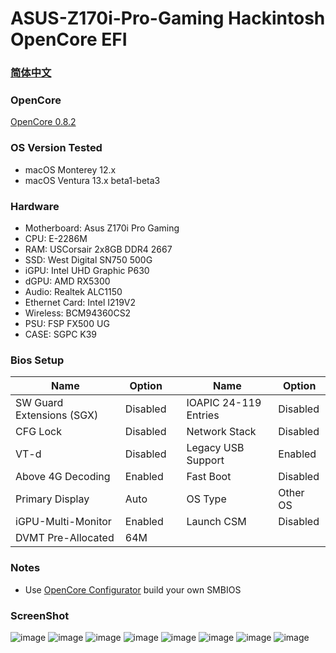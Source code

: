 # ASUS-Z170i-Pro-Gaming Hackintosh OpenCore EFI

### [简体中文](README.zh_CN.md)

### OpenCore

[OpenCore 0.8.2](https://github.com/acidanthera/OpenCorePkg)

### OS Version Tested

- macOS Monterey 12.x
- macOS Ventura  13.x beta1-beta3

### Hardware

- Motherboard: Asus Z170i Pro Gaming
- CPU: E-2286M
- RAM: USCorsair 2x8GB DDR4 2667
- SSD: West Digital SN750 500G
- iGPU: Intel UHD Graphic P630
- dGPU: AMD RX5300
- Audio: Realtek ALC1150
- Ethernet Card: Intel I219V2
- Wireless: BCM94360CS2
- PSU: FSP FX500 UG
- CASE: SGPC K39

### Bios Setup

| Name | Option |     | Name | Option |
| --- | --- | --- | --- | --- |
| SW Guard Extensions (SGX) | Disabled | | IOAPIC 24-119 Entries | Disabled |
| CFG Lock | Disabled | | Network Stack | Disabled |
| VT-d | Disabled | | Legacy USB Support| Enabled |
| Above 4G Decoding | Enabled | | Fast Boot | Disabled |
| Primary Display | Auto | | OS Type | Other OS |
| iGPU-Multi-Monitor | Enabled | | Launch CSM | Disabled |
| DVMT Pre-Allocated | 64M | | | | 


### Notes
 - Use [OpenCore Configurator](https://mackie100projects.altervista.org/opencore-configurator/) build your own SMBIOS
 
### ScreenShot 
![image](https://github.com/hackintosh-efi/ASUS-Z170i-Pro-Gaming-OpenCore/blob/main/ScreenShot/01.jpeg)
![image](https://github.com/hackintosh-efi/ASUS-Z170i-Pro-Gaming-OpenCore/blob/main/ScreenShot/02.jpeg)
![image](https://github.com/hackintosh-efi/ASUS-Z170i-Pro-Gaming-OpenCore/blob/main/ScreenShot/03.jpeg)
![image](https://github.com/hackintosh-efi/ASUS-Z170i-Pro-Gaming-OpenCore/blob/main/ScreenShot/04.jpeg)
![image](https://github.com/hackintosh-efi/ASUS-Z170i-Pro-Gaming-OpenCore/blob/main/ScreenShot/05.jpeg)
![image](https://github.com/hackintosh-efi/ASUS-Z170i-Pro-Gaming-OpenCore/blob/main/ScreenShot/06.jpeg)
![image](https://github.com/hackintosh-efi/ASUS-Z170i-Pro-Gaming-OpenCore/blob/main/ScreenShot/07.jpeg)
![image](https://github.com/hackintosh-efi/ASUS-Z170i-Pro-Gaming-OpenCore/blob/main/ScreenShot/08.jpeg)